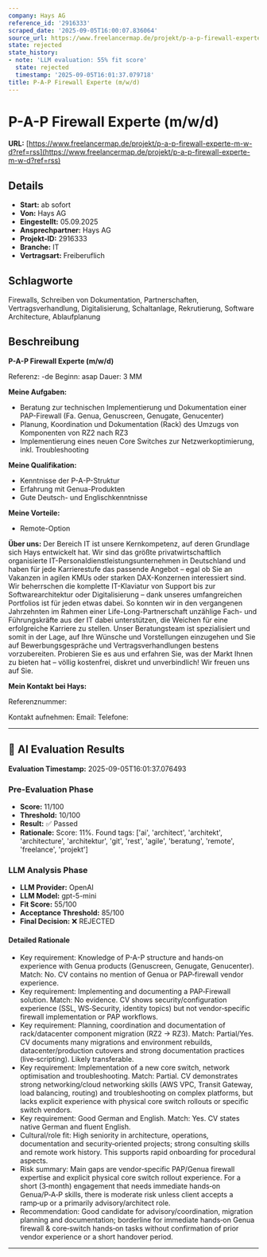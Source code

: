 ```yaml
---
company: Hays AG
reference_id: '2916333'
scraped_date: '2025-09-05T16:00:07.836064'
source_url: https://www.freelancermap.de/projekt/p-a-p-firewall-experte-m-w-d?ref=rss
state: rejected
state_history:
- note: 'LLM evaluation: 55% fit score'
  state: rejected
  timestamp: '2025-09-05T16:01:37.079718'
title: P-A-P Firewall Experte (m/w/d)
---
```



# P-A-P Firewall Experte (m/w/d)
**URL:** [https://www.freelancermap.de/projekt/p-a-p-firewall-experte-m-w-d?ref=rss](https://www.freelancermap.de/projekt/p-a-p-firewall-experte-m-w-d?ref=rss)
## Details
- **Start:** ab sofort
- **Von:** Hays AG
- **Eingestellt:** 05.09.2025
- **Ansprechpartner:** Hays AG
- **Projekt-ID:** 2916333
- **Branche:** IT
- **Vertragsart:** Freiberuflich

## Schlagworte
Firewalls, Schreiben von Dokumentation, Partnerschaften, Vertragsverhandlung, Digitalisierung, Schaltanlage, Rekrutierung, Software Architecture, Ablaufplanung

## Beschreibung
**P-A-P Firewall Experte (m/w/d)**

Referenz: -de
Beginn: asap
Dauer: 3 MM

**Meine Aufgaben:**

- Beratung zur technischen Implementierung und Dokumentation einer PAP-Firewall (Fa. Genua, Genuscreen, Genugate, Genucenter)
- Planung, Koordination und Dokumentation (Rack) des Umzugs von Komponenten von RZ2 nach RZ3
- Implementierung eines neuen Core Switches zur Netzwerkoptimierung, inkl. Troubleshooting

**Meine Qualifikation:**

- Kenntnisse der P-A-P-Struktur
- Erfahrung mit Genua-Produkten
- Gute Deutsch- und Englischkenntnisse

**Meine Vorteile:**

- Remote-Option

**Über uns:**
Der Bereich IT ist unsere Kernkompetenz, auf deren Grundlage sich Hays entwickelt hat. Wir sind das größte privatwirtschaftlich organisierte IT-Personaldienstleistungsunternehmen in Deutschland und haben für jede Karrierestufe das passende Angebot – egal ob Sie an Vakanzen in agilen KMUs oder starken DAX-Konzernen interessiert sind. Wir beherrschen die komplette IT-Klaviatur von Support bis zur Softwarearchitektur oder Digitalisierung – dank unseres umfangreichen Portfolios ist für jeden etwas dabei. So konnten wir in den vergangenen Jahrzehnten im Rahmen einer Life-Long-Partnerschaft unzählige Fach- und Führungskräfte aus der IT dabei unterstützen, die Weichen für eine erfolgreiche Karriere zu stellen. Unser Beratungsteam ist spezialisiert und somit in der Lage, auf Ihre Wünsche und Vorstellungen einzugehen und Sie auf Bewerbungsgespräche und Vertragsverhandlungen bestens vorzubereiten. Probieren Sie es aus und erfahren Sie, was der Markt Ihnen zu bieten hat – völlig kostenfrei, diskret und unverbindlich! Wir freuen uns auf Sie.

**Mein Kontakt bei Hays:**

Referenznummer:

Kontakt aufnehmen:
Email:
Telefone:

---

## 🤖 AI Evaluation Results

**Evaluation Timestamp:** 2025-09-05T16:01:37.076493

### Pre-Evaluation Phase
- **Score:** 11/100
- **Threshold:** 10/100
- **Result:** ✅ Passed
- **Rationale:** Score: 11%. Found tags: ['ai', 'architect', 'architekt', 'architecture', 'architektur', 'git', 'rest', 'agile', 'beratung', 'remote', 'freelance', 'projekt']

### LLM Analysis Phase
- **LLM Provider:** OpenAI
- **LLM Model:** gpt-5-mini
- **Fit Score:** 55/100
- **Acceptance Threshold:** 85/100
- **Final Decision:** ❌ REJECTED

#### Detailed Rationale
- Key requirement: Knowledge of P-A-P structure and hands‑on experience with Genua products (Genuscreen, Genugate, Genucenter). Match: No. CV contains no mention of Genua or PAP‑firewall vendor experience.
- Key requirement: Implementing and documenting a PAP‑Firewall solution. Match: No evidence. CV shows security/configuration experience (SSL, WS‑Security, identity topics) but not vendor‑specific firewall implementation or PAP workflows.
- Key requirement: Planning, coordination and documentation of rack/datacenter component migration (RZ2 → RZ3). Match: Partial/Yes. CV documents many migrations and environment rebuilds, datacenter/production cutovers and strong documentation practices (live‑scripting). Likely transferable.
- Key requirement: Implementation of a new core switch, network optimisation and troubleshooting. Match: Partial. CV demonstrates strong networking/cloud networking skills (AWS VPC, Transit Gateway, load balancing, routing) and troubleshooting on complex platforms, but lacks explicit experience with physical core switch rollouts or specific switch vendors.
- Key requirement: Good German and English. Match: Yes. CV states native German and fluent English.
- Cultural/role fit: High seniority in architecture, operations, documentation and security‑oriented projects; strong consulting skills and remote work history. This supports rapid onboarding for procedural aspects.
- Risk summary: Main gaps are vendor‑specific PAP/Genua firewall expertise and explicit physical core switch rollout experience. For a short (3‑month) engagement that needs immediate hands‑on Genua/P‑A‑P skills, there is moderate risk unless client accepts a ramp‑up or a primarily advisory/architect role.
- Recommendation: Good candidate for advisory/coordination, migration planning and documentation; borderline for immediate hands‑on Genua firewall & core‑switch hands‑on tasks without confirmation of prior vendor experience or a short handover period.

---
